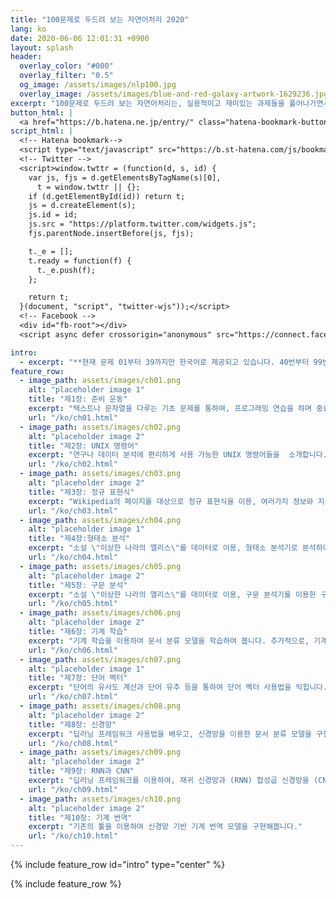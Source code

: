 ```yaml
---
title: "100문제로 두드려 보는 자연어처리 2020"
lang: ko
date: 2020-06-06 12:01:31 +0900
layout: splash
header:
  overlay_color: "#000"
  overlay_filter: "0.5"
  og_image: /assets/images/nlp100.jpg
  overlay_image: /assets/images/blue-and-red-galaxy-artwork-1629236.jpg
excerpt: "100문제로 두드려 보는 자연어처리는, 실용적이고 재미있는 과제들을 풀어나가면서, 프로그래밍, 데이터 분석, 연구 능력을 즐겁게 습득하는 것을 목표로한 문제집입니다.  [자세한](about.html){: .btn .btn--info .btn--small}"
button_html: |
  <a href="https://b.hatena.ne.jp/entry/" class="hatena-bookmark-button" data-hatena-bookmark-layout="basic-label-counter" data-hatena-bookmark-lang="en" title="このエントリーをはてなブックマークに追加"><img src="https://b.st-hatena.com/images/v4/public/entry-button/button-only@2x.png" alt="このエントリーをはてなブックマークに追加" width="20" height="20" style="border: none;" /></a> <a class="twitter-share-button" href="https://twitter.com/intent/tweet">Tweet</a> <div class="fb-like" data-href="https://nlp100.github.io/en/" data-width="" data-layout="button_count" data-action="like" data-size="small" data-share="true"></div>
script_html: |
  <!-- Hatena bookmark-->
  <script type="text/javascript" src="https://b.st-hatena.com/js/bookmark_button.js" charset="utf-8" async="async"></script>
  <!-- Twitter -->
  <script>window.twttr = (function(d, s, id) {
    var js, fjs = d.getElementsByTagName(s)[0],
      t = window.twttr || {};
    if (d.getElementById(id)) return t;
    js = d.createElement(s);
    js.id = id;
    js.src = "https://platform.twitter.com/widgets.js";
    fjs.parentNode.insertBefore(js, fjs);

    t._e = [];
    t.ready = function(f) {
      t._e.push(f);
    };

    return t;
  }(document, "script", "twitter-wjs"));</script>
  <!-- Facebook -->
  <div id="fb-root"></div>
  <script async defer crossorigin="anonymous" src="https://connect.facebook.net/ko_KR/sdk.js#xfbml=1&version=v6.0&appId=535222267422576&autoLogAppEvents=1"></script>

intro: 
  - excerpt: "**현재 문제 01부터 39까지만 한국어로 제공되고 있습니다. 40번부터 99번은 번역이 완료되는대로 공개 예정입니다.**"
feature_row:
  - image_path: assets/images/ch01.png
    alt: "placeholder image 1"
    title: "제1장: 준비 운동"
    excerpt: "텍스트나 문자열을 다루는 기초 문제를 통하여, 프로그래밍 연습을 하며 중요한 기초를 복습합니다."
    url: "/ko/ch01.html"
  - image_path: assets/images/ch02.png
    alt: "placeholder image 2"
    title: "제2장: UNIX 명령어"
    excerpt: "연구나 데이터 분석에 편리하게 사용 가능한 UNIX 명령어들을  소개합니다. 이를 직접 구현해보면서 프로그래밍 능력을 향상시키고, 기존의 툴이 있는 생태계를 경험합니다."
    url: "/ko/ch02.html"
  - image_path: assets/images/ch03.png
    alt: "placeholder image 2"
    title: "제3장: 정규 표현식"
    excerpt: "Wikipedia의 페이지를 대상으로 정규 표현식을 이용, 여러가지 정보와 지식을 추출하는 기법을 연습합니다."
    url: "/ko/ch03.html"
  - image_path: assets/images/ch04.png
    alt: "placeholder image 1"
    title: "제4장:형태소 분석"
    excerpt: "소설 \"이상한 나라의 앨리스\"를 데이터로 이용, 형태소 분석기로 분석하여 소설 내용에 대한 통계를 구합니다."
    url: "/ko/ch04.html"
  - image_path: assets/images/ch05.png
    alt: "placeholder image 2"
    title: "제5장: 구문 분석"
    excerpt: "소설 \"이상한 나라의 앨리스\"를 데이터로 이용, 구문 분석기를 이용한 구문 트리 사용법을 익합니다."
    url: "/ko/ch05.html"
  - image_path: assets/images/ch06.png
    alt: "placeholder image 2"
    title: "제6장: 기계 학습"
    excerpt: "기계 학습을 이용하여 문서 분류 모델을 학습하여 봅니다. 추가적으로, 기계 학습 모델의 평가 기법을 다루어 봅니다."
    url: "/ko/ch06.html"
  - image_path: assets/images/ch07.png
    alt: "placeholder image 1"
    title: "제7장: 단어 벡터"
    excerpt: "단어의 유사도 계산과 단어 유추 등을 통하여 단어 벡터 사용법을 익힙니다. 추가적으로, 클러스터링과 단어 벡터의 시각화 또한 연습합니다."
    url: "/ko/ch07.html"
  - image_path: assets/images/ch08.png
    alt: "placeholder image 2"
    title: "제8장: 신경망"
    excerpt: "딥러닝 프레임워크 사용법을 배우고, 신경망을 이용한 문서 분류 모델을 구현해봅니다."
    url: "/ko/ch08.html"
  - image_path: assets/images/ch09.png
    alt: "placeholder image 2"
    title: "제9장: RNN과 CNN"
    excerpt: "딥러닝 프레임워크를 이용하여, 재귀 신경망과 (RNN) 합성곱 신경망을 (CNN) 구현해봅니다."
    url: "/ko/ch09.html"
  - image_path: assets/images/ch10.png
    alt: "placeholder image 2"
    title: "제10장: 기계 번역"
    excerpt: "기존의 툴을 이용하여 신경망 기반 기계 번역 모델을 구현해봅니다."
    url: "/ko/ch10.html"
---
```


{% include feature_row id="intro" type="center" %}

{% include feature_row %}

